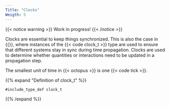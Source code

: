 ```yaml
---
Title: "Clocks"
Weigth: 5
---
```


{{< notice warning >}}
Work in progress!
{{< /notice >}}


Clocks are essential to keep things synchronized. This is also the case in {{<octopus>}}, where instances of the {{< code clock_t >}} type are used to ensure that different systems stay in sync during time propagation. Clocks are used to determine whether quantities or interactions need to be updated in a propagation step.

The smallest unit of time in {{< octopus >}} is one {{< code tick >}}.


{{% expand "Definition of clock_t" %}}
```Fortran
#include_type_def clock_t
```
{{% /expand %}}
